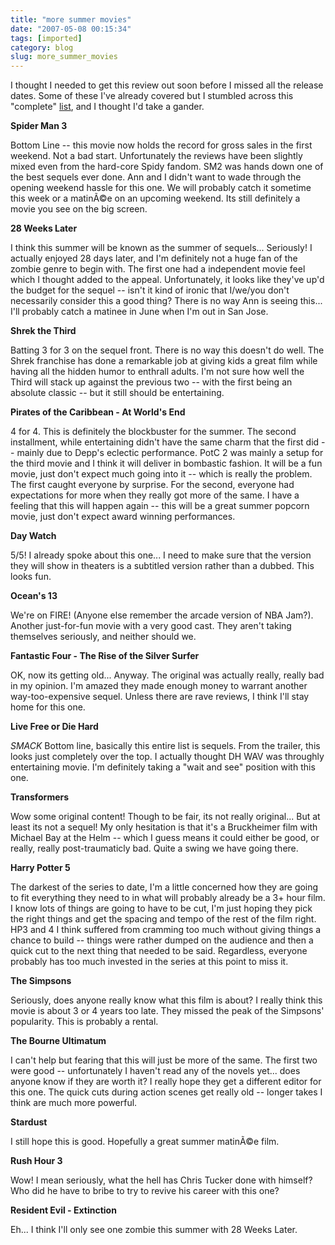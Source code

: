 ```yaml
---
title: "more summer movies"
date: "2007-05-08 00:15:34"
tags: [imported]
category: blog
slug: more_summer_movies
---
```


I thought I needed to get this review out soon before I missed all the release dates. Some of these I've already covered but I stumbled across this "complete" <a href="http://geeksofdoom.com/2007/04/23/summer-07-movie-mayhem/">list</a>, and I thought I'd take a gander.

<strong>Spider Man 3</strong>

Bottom Line -- this movie now holds the record for gross sales in the first weekend. Not a bad start. Unfortunately the reviews have been slightly mixed even from the hard-core Spidy fandom. SM2 was hands down one of the best sequels ever done. Ann and I didn't want to wade through the opening weekend hassle for this one. We will probably catch it sometime this week or a matinÃ©e on an upcoming weekend. Its still definitely a movie you see on the big screen.

<strong>28 Weeks Later</strong>

I think this summer will be known as the summer of sequels... Seriously! I actually enjoyed 28 days later, and I'm definitely not a huge fan of the zombie genre to begin with. The first one had a independent movie feel which I thought added to the appeal. Unfortunately, it looks like they've up'd the budget for the sequel -- isn't it kind of ironic that I/we/you don't necessarily consider this a good thing? There is no way Ann is seeing this... I'll probably catch a matinee in June when I'm out in San Jose.

<strong>Shrek the Third</strong>

Batting 3 for 3 on the sequel front. There is no way this doesn't do well. The Shrek franchise has done a remarkable job at giving kids a great film while having all the hidden humor to enthrall adults. I'm not sure how well the Third will stack up against the previous two -- with the first being an absolute classic -- but it still should be entertaining.

<strong>Pirates of the Caribbean - At World's End</strong>

4 for 4. This is definitely the blockbuster for the summer. The second installment, while entertaining didn't have the same charm that the first did -- mainly due to Depp's eclectic performance. PotC 2 was mainly a setup for the third movie and I think it will deliver in bombastic fashion. It will be a fun movie, just don't expect much going into it -- which is really the problem. The first caught everyone by surprise. For the second, everyone had expectations for more when they really got more of the same. I have a feeling that this will happen again -- this will be a great summer popcorn movie, just don't expect award winning performances.

<strong>Day Watch</strong>

5/5! I already spoke about this one... I need to make sure that the version they will show in theaters is a subtitled version rather than a dubbed. This looks fun.

<strong>Ocean's 13</strong>

We're on FIRE! (Anyone else remember the arcade version of NBA Jam?). Another just-for-fun movie with a very good cast. They aren't taking themselves seriously, and neither should we.

<strong>Fantastic Four - The Rise of the Silver Surfer</strong>

OK, now its getting old... Anyway. The original was actually really, really bad in my opinion. I'm amazed they made enough money to warrant another way-too-expensive sequel. Unless there are rave reviews, I think I'll stay home for this one.

<strong>Live Free or Die Hard</strong>

_SMACK_ Bottom line, basically this entire list is sequels. From the trailer, this looks just completely over the top. I actually thought DH WAV was throughly entertaining movie. I'm definitely taking a "wait and see" position with this one.

<strong>Transformers</strong>

Wow some original content! Though to be fair, its not really original... But at least its not a sequel! My only hesitation is that it's a Bruckheimer film with Michael Bay at the Helm -- which I guess means it could either be good, or really, really post-traumaticly bad. Quite a swing we have going there.

<strong>Harry Potter 5</strong>

The darkest of the series to date, I'm a little concerned how they are going to fit everything they need to in what will probably already be a 3+ hour film. I know lots of things are going to have to be cut, I'm just hoping they pick the right things and get the spacing and tempo of the rest of the film right. HP3 and 4 I think suffered from cramming too much without giving things a chance to build -- things were rather dumped on the audience and then a quick cut to the next thing that needed to be said. Regardless, everyone probably has too much invested in the series at this point to miss it.

<strong>The Simpsons</strong>

Seriously, does anyone really know what this film is about? I really think this movie is about 3 or 4 years too late. They missed the peak of the Simpsons' popularity. This is probably a rental.

<strong>The Bourne Ultimatum</strong>

I can't help but fearing that this will just be more of the same. The first two were good -- unfortunately I haven't read any of the novels yet... does anyone know if they are worth it? I really hope they get a different editor for this one. The quick cuts during action scenes get really old -- longer takes I think are much more powerful.

<strong>Stardust</strong>

I still hope this is good. Hopefully a great summer matinÃ©e film.

<strong>Rush Hour 3</strong>

Wow! I mean seriously, what the hell has Chris Tucker done with himself? Who did he have to bribe to try to revive his career with this one?

<strong>Resident Evil - Extinction</strong>

Eh... I think I'll only see one zombie this summer with 28 Weeks Later.
